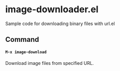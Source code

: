 # image-downloader.el

Sample code for downloading binary files with url.el

## Command

#### `M-x image-download`

Download image files from specified URL.

